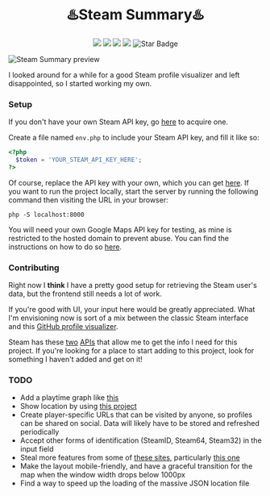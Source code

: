 <p align="center">
  <h1 align="center">♨️Steam Summary♨️</h1>
</p>

<p align="center">
   <img src="https://img.shields.io/badge/language-JavaScript-yellow"/>
   <img src="https://img.shields.io/github/license/ajmeese7/steam-summary"/>
   <img src="https://img.shields.io/github/stars/ajmeese7/steam-summary"/>
   <img src="https://img.shields.io/github/forks/ajmeese7/steam-summary"/>
   <img src="https://img.shields.io/static/v1?label=%F0%9F%8C%9F&message=If%20Useful&style=style=flat&color=BC4E99" alt="Star Badge"/>
</p>

![Steam Summary preview](https://user-images.githubusercontent.com/17814535/91070783-e08bd080-e5fc-11ea-9abc-a64f53a12b65.png)

I looked around for a while for a good Steam profile visualizer and left disappointed, 
so I started working my own.

### Setup
If you don't have your own Steam API key, go [here](https://steamcommunity.com/dev/apikey) to 
acquire one.

Create a file named `env.php` to include your Steam API key, and fill it like so:
```php
<?php
  $token = 'YOUR_STEAM_API_KEY_HERE';
?>
```

Of course, replace the API key with your own, which you can get [here](http://steamcommunity.com/dev/apikey).
If you want to run the project locally, start the server by running the following command
then visiting the URL in your browser:

```
php -S localhost:8000
```

You will need your own Google Maps API key for testing, as mine is restricted to the hosted
domain to prevent abuse. You can find the instructions on how to do so 
[here](https://developers.google.com/maps/documentation/javascript/get-api-key).

### Contributing
Right now I **think** I have a pretty good setup for retrieving the Steam user's data, but the frontend 
still needs a lot of work.

If you're good with UI, your input here would be greatly appreciated. What I'm envisioning now is sort of a mix 
between the classic Steam interface and this [GitHub profile visualizer](https://github.com/tipsy/profile-summary-for-github).

Steam has these [two](https://developer.valvesoftware.com/wiki/Steam_Web_API#GetPlayerSummaries_.28v0002.29) 
[APIs](https://partner.steamgames.com/doc/webapi/IPlayerService) that allow me to get the info I need for this project.
If you're looking for a place to start adding to this project, look for something I haven't added and get on it!

### TODO
- Add a playtime graph like [this](https://profile-summary-for-github.com/user/ajmeese7)
- Show location by using [this project](https://github.com/Holek/steam-friends-countries)
- Create player-specific URLs that can be visited by anyone, so profiles can be
shared on social. Data will likely have to be stored and refreshed periodically
- Accept other forms of identification (SteamID, Steam64, Steam32) in the input field
- Steal more features from some of [these sites](https://steamcommunity.com/sharedfiles/filedetails/?id=451698754),
particularly [this one](https://steamdb.info/calculator/76561198069087631/)
- Make the layout mobile-friendly, and have a graceful transition for the map when 
the window width drops below 1000px
- Find a way to speed up the loading of the massive JSON location file